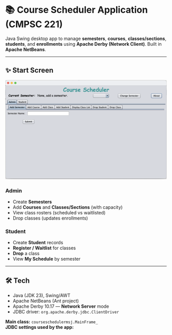 # 📚 Course Scheduler Application (CMPSC 221)

Java Swing desktop app to manage **semesters**, **courses**, **classes/sections**, **students**, and **enrollments** using **Apache Derby (Network Client)**. Built in **Apache NetBeans**.

---

## ✨ Start Screen
![Start Screen](screenshots/CSStartingScreen.png)

### Admin
- Create **Semesters**
- Add **Courses** and **Classes/Sections** (with capacity)
- View class rosters (scheduled vs waitlisted)
- Drop classes (updates enrollments)

### Student
- Create **Student** records
- **Register / Waitlist** for classes
- **Drop** a class
- View **My Schedule** by semester

---

## 🛠 Tech
- Java (JDK 23), Swing/AWT
- Apache NetBeans (Ant project)
- Apache Derby 10.17 — **Network Server** mode
- JDBC driver: `org.apache.derby.jdbc.ClientDriver`

**Main class:** `courseschedulermsj.MainFrame_`  
**JDBC settings used by the app:**
